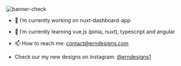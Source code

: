 ![banner-check](https://user-images.githubusercontent.com/63167644/194371764-11a0ec3e-2e47-4218-9604-dd70bfd1f9aa.png)




- 🔭 I’m currently working on nuxt-dashboard-app
- 🌱 I’m currently learning vue.js (pinia, nuxt), typescript and angular

- 📫 How to reach me: contact@erndesigns.com 

 - Check our my new designs on instagram: [@erndesigns1](https://www.instagram.com/erndesigns1/)

